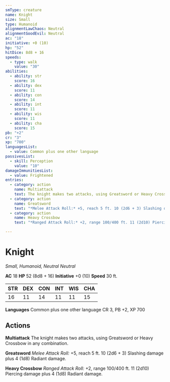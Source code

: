 ```yaml
---
smType: creature
name: Knight
size: Small
type: Humanoid
alignmentLawChaos: Neutral
alignmentGoodEvil: Neutral
ac: "18"
initiative: +0 (10)
hp: "52"
hitDice: 8d8 + 16
speeds:
  - type: walk
    value: "30"
abilities:
  - ability: str
    score: 16
  - ability: dex
    score: 11
  - ability: con
    score: 14
  - ability: int
    score: 11
  - ability: wis
    score: 11
  - ability: cha
    score: 15
pb: "+2"
cr: "3"
xp: "700"
languagesList:
  - value: Common plus one other language
passivesList:
  - skill: Perception
    value: "10"
damageImmunitiesList:
  - value: Frightened
entries:
  - category: action
    name: Multiattack
    text: The knight makes two attacks, using Greatsword or Heavy Crossbow in any combination.
  - category: action
    name: Greatsword
    text: "*Melee Attack Roll:* +5, reach 5 ft. 10 (2d6 + 3) Slashing damage plus 4 (1d8) Radiant damage."
  - category: action
    name: Heavy Crossbow
    text: "*Ranged Attack Roll:* +2, range 100/400 ft. 11 (2d10) Piercing damage plus 4 (1d8) Radiant damage."

---
```


# Knight
*Small, Humanoid, Neutral Neutral*

**AC** 18
**HP** 52 (8d8 + 16)
**Initiative** +0 (10)
**Speed** 30 ft.

| STR | DEX | CON | INT | WIS | CHA |
| --- | --- | --- | --- | --- | --- |
| 16 | 11 | 14 | 11 | 11 | 15 |

**Languages** Common plus one other language
CR 3, PB +2, XP 700

## Actions

**Multiattack**
The knight makes two attacks, using Greatsword or Heavy Crossbow in any combination.

**Greatsword**
*Melee Attack Roll:* +5, reach 5 ft. 10 (2d6 + 3) Slashing damage plus 4 (1d8) Radiant damage.

**Heavy Crossbow**
*Ranged Attack Roll:* +2, range 100/400 ft. 11 (2d10) Piercing damage plus 4 (1d8) Radiant damage.
